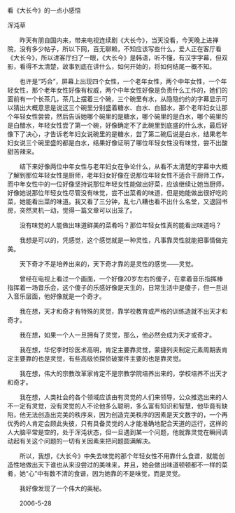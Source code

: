 看《大长今》的一点小感悟

浑沌草


　　昨天有朋自国内来，带来电视连续剧《大长今》，当天没看，今天晚上进禅院，没有多少帖子，所以下网，百无聊赖，不知应该写些什么，爱人正在客厅看《大长今》，所以进客厅扫了一眼，《大长今》是韩语，听不懂，有汉字字幕，但双影，看得不太清楚，故事到底在讲什么，如何开始的，将如何结尾一概不知。

　　也许是“巧合”，屏幕上出现四个女性，一个老年女性，两个中年女性，一个年轻女性，那个老年女性好像有权威，两个中年女性好像是负责什么工作的，她们的面前有一个长茶几，茶几上摆着三个碗，三个碗里有水，从隐隐约约的字幕显示可以猜出大概意思是说这三个碗里分别盛着糖水、白水、白醋水，那个老年妇女让那个年轻女性尝尝，然后告诉她哪个碗里的是糖水，哪个碗里的是白水，哪个碗里的是白醋水，年轻女性尝了第一个碗，好像确定不了此碗里到底盛的什么水，最后好像下了决心，才告诉老年妇女说碗里的是糖水，尝了第二碗后说是白水，结果老年妇女说三个碗里盛的都是白水，结果好像证明了哪位年轻女性没有味觉，尝不出酸甜苦辣来。

　　结下来好像两位中年女性与老年妇女在争论什么，从看不太清楚的字幕中大概了解到那位年轻女性是厨师，老年妇女好像在说那位年轻女性不适合干厨师工作，而中年女性中的一位好像坚持说那位年轻女性能做出好菜，应该继续让她当厨师，好像她说那位年轻女性尽管没有味觉，尝不出菜肴的味道，但是她能做出很好吃的菜，她能看出菜的味道。我又看了三分钟，乱七八糟也看不出什么名堂，又退回书房，突然灵机一动，觉得一篇文章可以出笼了。

　　没有味觉的人能做出味道鲜美的菜肴吗？那位年轻女性真的能看出味道吗？

　　我想是可以的，凭感觉，这个感觉就是一种灵性，凡事靠灵性就能把事情做完美。

　　天下奇才不是培养出来的，天下奇才靠的是灵性的感觉——灵觉。

　　曾经在电视上看过一个画面，一个好像20岁左右的傻子，在拿着音乐指挥棒指挥着一场音乐会，这个傻子的乐感好像是天生的，日常生活中是傻子，但一旦进入音乐层面，他好像就是一个奇才。

　　我在想，天才和奇才有特殊的灵觉，靠学校教育或严格的训练造就不出天才和奇才。

　　我在想，如果一个人一旦拥有了灵觉，那么，他必然会成为天才或奇才。

　　我在想，华佗李时珍医术高明，肯定主要靠灵觉，蒙捷列夫制定元素周期表肯定主要靠的也是灵觉，有些高级侦探侦破案件主要的也是靠灵觉。

　　我在想，伟大的宗教改革家肯定不是宗教学院培养出来的，学校培养不出天才和奇才。

　　我在想，人类社会的各个领域应该由有灵觉的人们来领导，公众推选出来的人不一定有灵觉，没有灵觉的人不论他多么聪明，多么富有知识和智慧，他毕竟有缺陷，他无法创造出完美的秩序来，因为创造完美秩序的因素是天文数字的，一个再优秀的人肯定会顾此失彼，只有具备灵觉的人才能准确地配合天道的运行，这样的人大脑平常是空的，处于浑沌状态，但一旦遇到某一个问题，他就靠灵觉在瞬间调动起有关这个问题的一切有关因素来把问题圆满解决。

　　所以，我想，《大长今》中失去味觉的那个年轻女性不用靠什么食谱，就能创造性地做出天下谁也从来没尝过的美味来，并且，她会做出味道顿顿都不一样的菜肴，她“心”中有数不清的食谱，因为她靠的不是味觉，而是灵觉。

　　我好像发现了一个伟大的奥秘。

　　2006-5-28



